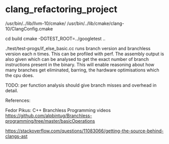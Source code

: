 # clang_refactoring_project

/usr/bin/../lib/llvm-10/cmake/
/usr/bin/../lib/cmake/clang-10/ClangConfig.cmake

cd build
cmake -DGTEST_ROOT=../googletest ..

./test/test-progs/if_else_basic.cc runs branch version and
branchless version each n times. This can be profiled with perf. The assembly output is also given which can be analysed to get the exact number of branch instructions present in the binary. This will enable reasoning about how many branches get eliminated, barring, the hardware optimisations which the cpu does.

TODO: per function analysis should give branch misses and overhead in detail.

References:

Fedor Pikus: C++ Branchless Programming videos
https://github.com/alpbintug/Branchless-programming/tree/master/basicOperations

https://stackoverflow.com/questions/11083066/getting-the-source-behind-clangs-ast